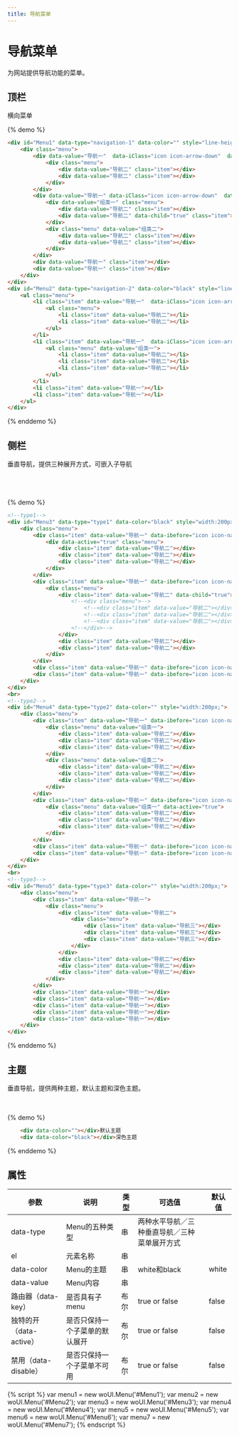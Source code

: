 ```yaml
---
title: 导航菜单
---
```

<style>
    .all>div{display:inline-block;margin-left:20px; padding-top:20px;vertical-align: top;}
    .icon{
         margin-right: 12px;
    }
</style>

# 导航菜单

为网站提供导航功能的菜单。

## 顶栏

横向菜单

<div></div>
<div id="Menu2" data-type="navigation-2" data-color="black" style="line-height: 60px;width:700px;"><div class="menu"><div class="item" data-value="导航一"  data-iClass="icon icon-arrow-down" data-child="true"><div class="menu"><div class="item" data-value="导航二"></div><div class="item" data-value="导航二"></div></div></div><div class="item" data-value="导航一"  data-iClass="icon icon-arrow-down"  data-child="true"><div class="menu" data-value="组类一"><div class="item" data-value="导航二"></div><div class="item" data-value="导航二"></div><div class="item" data-value="导航二"></div></div><div class="menu" data-value="组类一"><div class="item" data-value="导航二"></div><div class="item" data-value="导航二"></div><div class="item" data-value="导航二"></div></div></div><div class="item" data-value="导航一"></div><div class="item" data-value="导航一"></div></div></div>
<div></div>
<div></div>
<div id="Menu1" data-type="navigation-1" data-color="" style="line-height: 60px;width:700px;"><div class="menu"><div data-value="导航一"  data-iClass="icon icon-arrow-down"  data-child="true" class="item"><div class="menu"><div data-value="导航二" class="item"></div><div data-value="导航二" class="item"></div></div></div><div data-value="导航一" data-iClass="icon icon-arrow-down"  data-child="true" class="item"><div data-value="组类一" class="menu"><div data-value="导航二" class="item"></div><div data-value="导航二" data-child="true" class="item"></div></div><div class="menu" data-value="组类二"><div data-value="导航二" class="item"></div><div data-value="导航二" class="item"></div></div></div><div data-value="导航一" class="item"></div><div data-value="导航一" class="item"></div></div></div>

{% demo %}
``` html
<div id="Menu1" data-type="navigation-1" data-color="" style="line-height: 60px;width:700px;">
    <div class="menu">
        <div data-value="导航一"  data-iClass="icon icon-arrow-down"  data-child="true" class="item">
            <div class="menu">
                <div data-value="导航二" class="item"></div>
                <div data-value="导航二" class="item"></div>
            </div>
        </div>
        <div data-value="导航一" data-iClass="icon icon-arrow-down"  data-child="true" class="item">
            <div data-value="组类一" class="menu">
                <div data-value="导航二" class="item"></div>
                <div data-value="导航二" data-child="true" class="item"></div>
            </div>
            <div class="menu" data-value="组类二">
                <div data-value="导航二" class="item"></div>
                <div data-value="导航二" class="item"></div>
            </div>
        </div>
        <div data-value="导航一" class="item"></div>
        <div data-value="导航一" class="item"></div>
    </div>
</div>
<div id="Menu2" data-type="navigation-2" data-color="black" style="line-height: 60px;width:700px;">
    <ul class="menu">
        <li class="item" data-value="导航一"  data-iClass="icon icon-arrow-down"  data-child="true">
            <ul class="menu">
                <li class="item" data-value="导航二"></li>
                <li class="item" data-value="导航二"></li>
            </ul>
        </li>
        <li class="item" data-value="导航一"  data-iClass="icon icon-arrow-down"  data-child="true">
            <ul class="menu" data-value="组类一">
                <li class="item" data-value="导航二"></li>
                <li class="item" data-value="导航二"></li>
                <li class="item" data-value="导航二"></li>
            </ul>
        </li>
        <li class="item" data-value="导航一"></li>
        <li class="item" data-value="导航一"></li>
    </ul>
</div>
```
{% enddemo %}

## 侧栏

垂直导航，提供三种展开方式，可嵌入子导航

<div class="all"><div class="m1"><div id="Menu3" data-type="type1" data-color="black" style="width:200px;"><div class="menu"><div class="item" data-value="导航一" data-ibefore="icon icon-nav-1" data-iClass="icon icon-arrow-down"  data-child="true"><div data-active="true" class="menu"><div class="item" data-value="导航二"></div><div class="item" data-value="导航二"></div><div class="item" data-value="导航二"></div></div></div><div class="item" data-value="导航一" data-ibefore="icon icon-nav-1" data-iClass="icon icon-arrow-down"  data-child="true"><div class="menu"><div class="item" data-value="导航二" data-child="true"></div><div class="item" data-value="导航二"></div><div class="item" data-value="导航二"></div></div></div><div class="item" data-value="导航一" data-ibefore="icon icon-nav-1"></div><div class="item" data-value="导航一" data-ibefore="icon icon-nav-1"></div></div></div></div><div class="m2"><div id="Menu4" data-type="type2" data-color="black" style="width:200px;"><div class="menu"><div class="item" data-value="导航一" data-ibefore="icon icon-nav-1" data-iClass="icon icon-arrow-down"  data-child="true"><div data-active="true" class="menu"><div class="item" data-value="导航二"></div><div class="item" data-value="导航二"></div><div class="item" data-value="导航二"></div></div></div><div class="item" data-value="导航一" data-ibefore="icon icon-nav-1" data-iClass="icon icon-arrow-down"  data-child="true"><div class="menu"><div class="item" data-value="导航二" data-child="true"></div><div class="item" data-value="导航二"></div><div class="item" data-value="导航二"></div></div></div><div class="item" data-value="导航一" data-ibefore="icon icon-nav-1"></div><div class="item" data-value="导航一" data-ibefore="icon icon-nav-1"></div></div></div></div><div class="m3"><div id="Menu5" data-type="type3" data-color="" style="width:200px;"><div class="menu"><div class="item" data-value="导航一"><div class="menu"><div class="item" data-value="导航二"><div class="menu"><div class="item" data-value="导航三"></div><div class="item" data-value="导航三"></div><div class="item" data-value="导航三"></div></div></div><div class="item" data-value="导航二"></div><div class="item" data-value="导航二"></div><div class="item" data-value="导航二"></div></div></div><div class="item" data-value="导航一"></div><div class="item" data-value="导航一"></div><div class="item" data-value="导航一"></div><div class="item" data-value="导航一"></div><div class="item" data-value="导航一"></div></div></div></div></div>

{% demo %}
``` html
<!--type1-->
<div id="Menu3" data-type="type1" data-color="black" style="width:200px;">
    <div class="menu">
        <div class="item" data-value="导航一" data-ibefore="icon icon-nav-1" data-iClass="icon icon-arrow-down"  data-child="true">
            <div data-active="true" class="menu">
                <div class="item" data-value="导航二"></div>
                <div class="item" data-value="导航二"></div>
                <div class="item" data-value="导航二"></div>
            </div>
        </div>
        <div class="item" data-value="导航一" data-ibefore="icon icon-nav-1" data-iClass="icon icon-arrow-down"  data-child="true">
            <div class="menu">
                <div class="item" data-value="导航二" data-child="true">
                    <!--<div class="menu">-->
                        <!--<div class="item" data-value="导航二"></div>-->
                        <!--<div class="item" data-value="导航二"></div>-->
                        <!--<div class="item" data-value="导航二"></div>-->
                    <!--</div>-->
                </div>
                <div class="item" data-value="导航二"></div>
                <div class="item" data-value="导航二"></div>
            </div>
        </div>
        <div class="item" data-value="导航一" data-ibefore="icon icon-nav-1"></div>
        <div class="item" data-value="导航一" data-ibefore="icon icon-nav-1"></div>
    </div>
</div>
<br>
<!--type2-->
<div id="Menu4" data-type="type2" data-color="" style="width:200px;">
    <div class="menu">
        <div class="item" data-value="导航一" data-ibefore="icon icon-nav-1" data-iClass="icon icon-arrow-down"  data-child="true">
            <div class="menu" data-value="组类一">
                <div class="item" data-value="导航二"></div>
                <div class="item" data-value="导航二"></div>
                <div class="item" data-value="导航二"></div>
            </div>
            <div class="menu" data-value="组类二">
                <div class="item" data-value="导航二"></div>
                <div class="item" data-value="导航二"></div>
                <div class="item" data-value="导航二"></div>
            </div>
        </div>
        <div class="item" data-value="导航一" data-ibefore="icon icon-nav-1" data-iClass="icon icon-arrow-down"  data-child="true">
            <div class="menu" data-value="组类一" data-active="true">
                <div class="item" data-value="导航二"></div>
                <div class="item" data-value="导航二"></div>
                <div class="item" data-value="导航二"></div>
            </div>
        </div>
        <div class="item" data-value="导航一" data-ibefore="icon icon-nav-1" data-disable="true"></div>
        <div class="item" data-value="导航一" data-ibefore="icon icon-nav-1"></div>
    </div>
</div>
<br>
<!--type3-->
<div id="Menu5" data-type="type3" data-color="" style="width:200px;">
    <div class="menu">
        <div class="item" data-value="导航一">
            <div class="menu">
                <div class="item" data-value="导航二">
                    <div class="menu">
                        <div class="item" data-value="导航三"></div>
                        <div class="item" data-value="导航三"></div>
                        <div class="item" data-value="导航三"></div>
                    </div>
                </div>
                <div class="item" data-value="导航二"></div>
                <div class="item" data-value="导航二"></div>
                <div class="item" data-value="导航二"></div>
            </div>
        </div>
        <div class="item" data-value="导航一"></div>
        <div class="item" data-value="导航一"></div>
        <div class="item" data-value="导航一"></div>
        <div class="item" data-value="导航一"></div>
        <div class="item" data-value="导航一"></div>
    </div>
</div>
```
{% enddemo %}

## 主题

垂直导航，提供两种主题，默认主题和深色主题。

<div class="all"><div class="m1"><div id="Menu6" data-type="type1" data-color="" style="width:200px;"><div class="menu"><div class="item" data-value="导航一" data-ibefore="icon icon-nav-1" data-iClass="icon icon-arrow-down"  data-child="true"><div data-active="true" class="menu"><div class="item" data-value="导航二"></div><div class="item" data-value="导航二"></div><div class="item" data-value="导航二"></div></div></div><div class="item" data-value="导航一" data-ibefore="icon icon-nav-1" data-iClass="icon icon-arrow-down"  data-child="true"><div class="menu"><div class="item" data-value="导航二" data-child="true"></div><div class="item" data-value="导航二"></div><div class="item" data-value="导航二"></div></div></div><div class="item" data-value="导航一" data-ibefore="icon icon-nav-1"></div><div class="item" data-value="导航一" data-ibefore="icon icon-nav-1"></div></div></div></div><div class="m2"><div id="Menu7" data-type="type1" data-color="black" style="width:200px;"><div class="menu"><div class="item" data-value="导航一" data-ibefore="icon icon-nav-1" data-iClass="icon icon-arrow-down"  data-child="true"><div data-active="true" class="menu"><div class="item" data-value="导航二"></div><div class="item" data-value="导航二"></div><div class="item" data-value="导航二"></div></div></div><div class="item" data-value="导航一" data-ibefore="icon icon-nav-1" data-iClass="icon icon-arrow-down"  data-child="true"><div class="menu"><div class="item" data-value="导航二" data-child="true"></div><div class="item" data-value="导航二"></div><div class="item" data-value="导航二"></div></div></div><div class="item" data-value="导航一" data-ibefore="icon icon-nav-1"></div><div class="item" data-value="导航一" data-ibefore="icon icon-nav-1"></div></div></div></div></div></div></div>

{% demo %}
```html
    <div data-color=""></div>默认主题
    <div data-color="black"></div>深色主题
```
{% enddemo %}

## 属性

参数 | 说明 | 类型 | 可选值 | 默认值
---|---|---|---|---
data-type | Menu的五种类型 | 串 | 两种水平导航／三种垂直导航／三种菜单展开方式 | 
el | 元素名称 | 串 |     |
data-color | Menu的主题 | 串 | white和black | white
data-value | Menu内容 | 串 |    | 
路由器（data-key） | 是否具有子menu | 布尔 |  true or false  | false
独特的开（data-active） | 是否只保持一个子菜单的默认展开 | 布尔 |  true or false  | false
禁用（data-disable） | 是否只保持一个子菜单不可用 | 布尔 | true or false   | false


{% script %}
    var menu1 = new woUI.Menu('#Menu1');
    var menu2 = new woUI.Menu('#Menu2');
    var menu3 = new woUI.Menu('#Menu3');
    var menu4 = new woUI.Menu('#Menu4');
    var menu5 = new woUI.Menu('#Menu5');
    var menu6 = new woUI.Menu('#Menu6');
    var menu7 = new woUI.Menu('#Menu7');
{% endscript %}